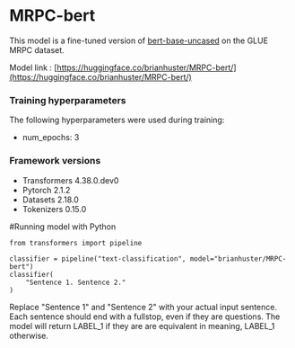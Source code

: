 # MRPC-bert

This model is a fine-tuned version of [bert-base-uncased](https://huggingface.co/bert-base-uncased) on the GLUE MRPC dataset.

Model link : [https://huggingface.co/brianhuster/MRPC-bert/](https://huggingface.co/brianhuster/MRPC-bert/)

### Training hyperparameters

The following hyperparameters were used during training:
- num_epochs: 3

### Framework versions

- Transformers 4.38.0.dev0
- Pytorch 2.1.2
- Datasets 2.18.0
- Tokenizers 0.15.0

#Running model with Python
```
from transformers import pipeline

classifier = pipeline("text-classification", model="brianhuster/MRPC-bert")
classifier(
    "Sentence 1. Sentence 2."
)
```
Replace "Sentence 1" and "Sentence 2" with your actual input sentence. Each sentence should end with a fullstop, even if they are questions. The model will return LABEL_1 if they are are equivalent in meaning, LABEL_1 otherwise.
